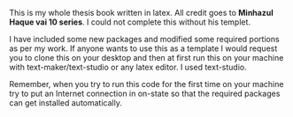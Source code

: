 This is my whole thesis book written in latex. All credit goes to **Minhazul Haque vai 10 series**.
I could not complete this without his templet.

I have included some new packages and modified some required portions as per my work.
If anyone wants to use this as a template I would request you to clone this on your desktop and then at first run this on your machine with text-maker/text-studio or any latex editor.
I used text-studio.

Remember, when you try to run this code for the first time on your machine try to put an Internet connection in on-state so that the required packages can get installed automatically. 
